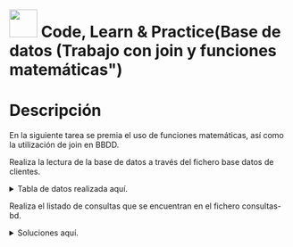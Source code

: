  # <img decoding="async" src="https://github.com/user-attachments/assets/499587a4-f43d-4ef8-ae40-f8b04240c07e" width="50px"/> Code, Learn & Practice(Base de datos (Trabajo con join y funciones matemáticas")
# Descripción
En la siguiente tarea se premia el uso de funciones matemáticas, así como la utilización de join en BBDD.

Realiza la lectura de la base de datos a través del fichero base datos de clientes.
 <details>
 <summary>Tabla de datos realizada aquí.</summary>
    
 </details>
    
Realiza el listado de consultas que se encuentran en el fichero consultas-bd.
 <details>
 <summary>Soluciones aquí.</summary>
  </details>
